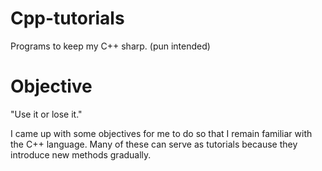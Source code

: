 # Cpp-tutorials
Programs to keep my C++ sharp. (pun intended)
# Objective
"Use it or lose it."

I came up with some objectives for me to do so that I remain familiar with the C++ language.
Many of these can serve as tutorials because they introduce new methods gradually.
